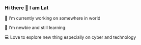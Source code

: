 ### Hi there 👋 I am Lat

🔭 I'm currently working on somewhere in world

🌱 I'm newbie and still learning

:computer: Love to explore new thing especially on cyber and technology

